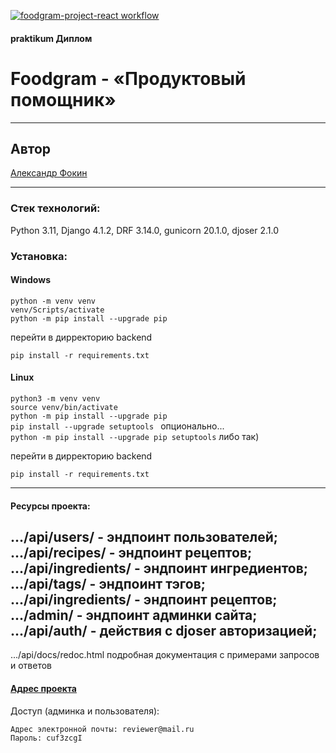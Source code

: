 [![foodgram-project-react workflow](https://github.com/Wegnagun/foodgram-project-react/actions/workflows/yamdb_workflow.yml/badge.svg)](https://github.com/Wegnagun/foodgram-project-react/actions/workflows/yamdb_workflow.yml)
#### praktikum Диплом  
# Foodgram - «Продуктовый помощник»  

---------------
## Автор  
[Александр Фокин](https://github.com/Wegnagun)

--------------- 
### Стек технологий:  
Python 3.11, Django 4.1.2, DRF 3.14.0, gunicorn 20.1.0, djoser 2.1.0

### Установка: 
#### Windows
`python -m venv venv `  
`venv/Scripts/activate `  
`python -m pip install --upgrade pip `

перейти в дирректорию backend  

`pip install -r requirements.txt `

#### Linux
`python3 -m venv venv `  
`source venv/bin/activate`  
`python -m pip install --upgrade pip `  
`pip install --upgrade setuptools ` опционально...  
`python -m pip install --upgrade pip setuptools` либо так)  

перейти в дирректорию backend  

`pip install -r requirements.txt `

--------------- 

#### Ресурсы проекта:

.../api/users/ - эндпоинт пользователей;  
.../api/recipes/ - эндпоинт рецептов;  
.../api/ingredients/ - эндпоинт ингредиентов;  
.../api/tags/ - эндпоинт тэгов;  
.../api/ingredients/ - эндпоинт рецептов;  
.../admin/ - эндпоинт админки сайта;  
.../api/auth/ - действия с djoser авторизацией;  
---------------   
.../api/docs/redoc.html  подробная документация с примерами запросов и ответов


#### [Адрес проекта](http://51.250.94.252/)  

Доступ (админка и пользователя): 

```
Адрес электронной почты: reviewer@mail.ru
Пароль: cuf3zcgI
```

